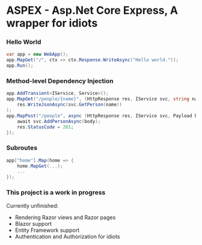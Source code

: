 # ASPEX - Asp.Net Core Express, A wrapper for idiots

### Hello World

```cs
var app = new WebApp();
app.MapGet("/", ctx => ctx.Response.WriteAsync("Hello world."));
app.Run();
```

### Method-level Dependency Injection
```cs
app.AddTransient<IService, Service>();
app.MapGet("/people/{name}", (HttpResponse res, IService svc, string name) =>
    res.WriteJsonAsync(svc.GetPerson(name))
);
app.MapPost("/people", async (HttpResponse res, IService svc, Payload body) => {
    await svc.AddPersonAsync(body);
    res.StatusCode = 201;
});
```

### Subroutes
```cs
app["home"].Map(home => {
    home.MapGet(...);
    ...
});
```

### This project is a work in progress
Currently unfinished:
- Rendering Razor views and Razor pages
- Blazor support
- Entity Framework support
- Authentication and Authorization for idiots
